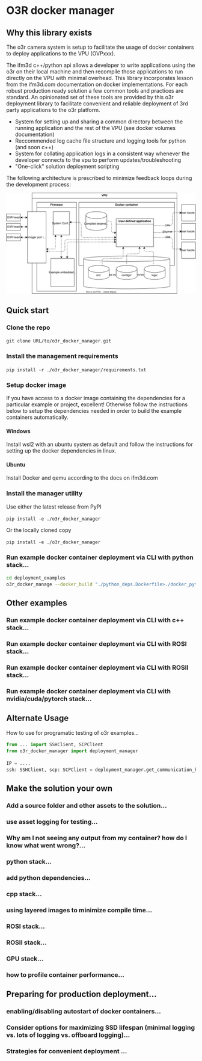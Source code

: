 # O3R docker manager

## Why this library exists

The o3r camera system is setup to facilitate the usage of docker containers to deploy applications to the VPU (OVPxxx).

The ifm3d c++/python api allows a developer to write applications using the o3r on their local machine and then recompile those applications to run directly on the VPU with minimal overhead. This library incorporates lesson from the ifm3d.com documentation on docker implementations. For each robust production ready solution a few common tools and practices are standard. An opinionated set of these tools are provided by this o3r deployment library to facilitate convenient and reliable deployment of 3rd party applications to the o3r platform.

- System for setting up and sharing a common directory between the running application and the rest of the VPU (see docker volumes documentation)
- Reccommended log cache file structure and logging tools for python (and soon c++)
- System for collating application logs in a consistent way whenever the developer connects to the vpu to perform updates/troubleshooting
- "One-click" solution deployment scripting

The following architecture is prescribed to minimize feedback loops during the development process:

![](o3rdock.drawio.svg)


## Quick start

### Clone the repo

`git clone URL/to/o3r_docker_manager.git`

### Install the management requirements

`pip install -r ./o3r_docker_manager/requirements.txt`

### Setup docker image

If you have access to a docker image containing the dependencies for a particular example or project, excellent! Otherwise follow the instructions below to setup the dependencies needed in order to build the example containers automatically.

#### Windows

Install wsl2 with an ubuntu system as default and follow the instructions for setting up the docker dependencies in linux.

#### Ubuntu

Install Docker and qemu according to the docs on ifm3d.com

### Install the manager utility

Use either the latest release from PyPI

`pip install -e ./o3r_docker_manager`

Or the locally cloned copy

`pip install -e ./o3r_docker_manager`

### Run example docker container deployment via CLI with python stack...

```sh
cd deployment_examples
o3r_docker_manage --docker_build "./python_deps.Dockerfile>./docker_python_deps.tar"
```

## Other examples

### Run example docker container deployment via CLI with c++ stack...

### Run example docker container deployment via CLI with ROSI stack...

### Run example docker container deployment via CLI with ROSII stack...

### Run example docker container deployment via CLI with nvidia/cuda/pytorch stack...

## Alternate Usage

How to use for programatic testing of o3r examples...

```python
from ... import SSHClient, SCPClient
from o3r_docker_manager import deployment_manager

IP = ....
ssh: SSHClient, scp: SCPClient = deployment_manager.get_communication_handles(IP)
```

## Make the solution your own

### Add a source folder and other assets to the solution...

### use asset logging for testing...

### Why am I not seeing any output from my container? how do I know what went wrong?...

### python stack...

###  add python dependencies...

### cpp stack...

###  using layered images to minimize compile time...

### ROSI stack...

### ROSII stack...

### GPU stack...

### how to profile container performance...



## Preparing for production deployment...

### enabling/disabling autostart of docker containers...

### Consider options for maximizing SSD lifespan (minimal logging vs. lots of logging vs. offboard logging)...

### Strategies for convenient deployment ...





